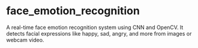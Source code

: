 # face_emotion_recognition
A real-time face emotion recognition system using CNN and OpenCV. It detects facial expressions like happy, sad, angry, and more from images or webcam video.
